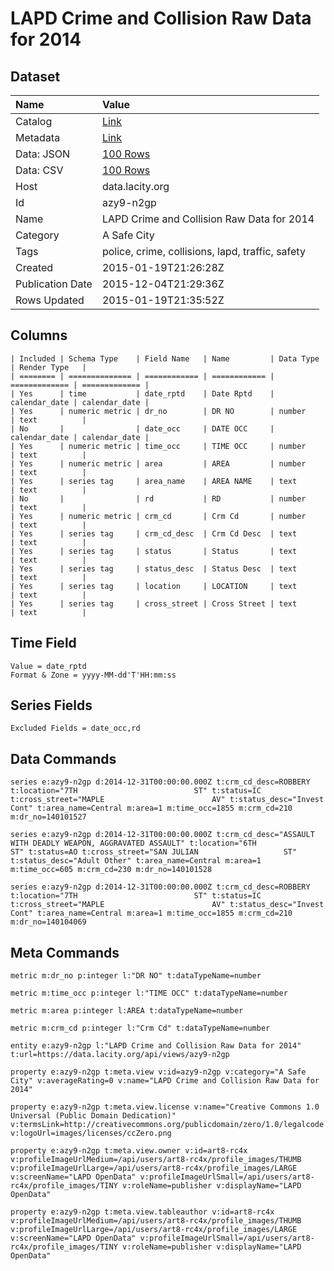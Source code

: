 # LAPD Crime and Collision Raw Data for 2014

## Dataset

| Name | Value |
| :--- | :---- |
| Catalog | [Link](https://catalog.data.gov/dataset/lapd-crime-and-collision-raw-data-for-2014) |
| Metadata | [Link](https://data.lacity.org/api/views/azy9-n2gp) |
| Data: JSON | [100 Rows](https://data.lacity.org/api/views/azy9-n2gp/rows.json?max_rows=100) |
| Data: CSV | [100 Rows](https://data.lacity.org/api/views/azy9-n2gp/rows.csv?max_rows=100) |
| Host | data.lacity.org |
| Id | azy9-n2gp |
| Name | LAPD Crime and Collision Raw Data for 2014 |
| Category | A Safe City |
| Tags | police, crime, collisions, lapd, traffic, safety |
| Created | 2015-01-19T21:26:28Z |
| Publication Date | 2015-12-04T21:29:36Z |
| Rows Updated | 2015-01-19T21:35:52Z |

## Columns

```ls
| Included | Schema Type    | Field Name   | Name         | Data Type     | Render Type   |
| ======== | ============== | ============ | ============ | ============= | ============= |
| Yes      | time           | date_rptd    | Date Rptd    | calendar_date | calendar_date |
| Yes      | numeric metric | dr_no        | DR NO        | number        | text          |
| No       |                | date_occ     | DATE OCC     | calendar_date | calendar_date |
| Yes      | numeric metric | time_occ     | TIME OCC     | number        | text          |
| Yes      | numeric metric | area         | AREA         | number        | text          |
| Yes      | series tag     | area_name    | AREA NAME    | text          | text          |
| No       |                | rd           | RD           | number        | text          |
| Yes      | numeric metric | crm_cd       | Crm Cd       | number        | text          |
| Yes      | series tag     | crm_cd_desc  | Crm Cd Desc  | text          | text          |
| Yes      | series tag     | status       | Status       | text          | text          |
| Yes      | series tag     | status_desc  | Status Desc  | text          | text          |
| Yes      | series tag     | location     | LOCATION     | text          | text          |
| Yes      | series tag     | cross_street | Cross Street | text          | text          |
```

## Time Field

```ls
Value = date_rptd
Format & Zone = yyyy-MM-dd'T'HH:mm:ss
```

## Series Fields

```ls
Excluded Fields = date_occ,rd
```

## Data Commands

```ls
series e:azy9-n2gp d:2014-12-31T00:00:00.000Z t:crm_cd_desc=ROBBERY t:location="7TH                          ST" t:status=IC t:cross_street="MAPLE                        AV" t:status_desc="Invest Cont" t:area_name=Central m:area=1 m:time_occ=1855 m:crm_cd=210 m:dr_no=140101527

series e:azy9-n2gp d:2014-12-31T00:00:00.000Z t:crm_cd_desc="ASSAULT WITH DEADLY WEAPON, AGGRAVATED ASSAULT" t:location="6TH                          ST" t:status=AO t:cross_street="SAN JULIAN                   ST" t:status_desc="Adult Other" t:area_name=Central m:area=1 m:time_occ=605 m:crm_cd=230 m:dr_no=140101528

series e:azy9-n2gp d:2014-12-31T00:00:00.000Z t:crm_cd_desc=ROBBERY t:location="7TH                          ST" t:status=IC t:cross_street="MAPLE                        AV" t:status_desc="Invest Cont" t:area_name=Central m:area=1 m:time_occ=1855 m:crm_cd=210 m:dr_no=140104069
```

## Meta Commands

```ls
metric m:dr_no p:integer l:"DR NO" t:dataTypeName=number

metric m:time_occ p:integer l:"TIME OCC" t:dataTypeName=number

metric m:area p:integer l:AREA t:dataTypeName=number

metric m:crm_cd p:integer l:"Crm Cd" t:dataTypeName=number

entity e:azy9-n2gp l:"LAPD Crime and Collision Raw Data for 2014" t:url=https://data.lacity.org/api/views/azy9-n2gp

property e:azy9-n2gp t:meta.view v:id=azy9-n2gp v:category="A Safe City" v:averageRating=0 v:name="LAPD Crime and Collision Raw Data for 2014"

property e:azy9-n2gp t:meta.view.license v:name="Creative Commons 1.0 Universal (Public Domain Dedication)" v:termsLink=http://creativecommons.org/publicdomain/zero/1.0/legalcode v:logoUrl=images/licenses/ccZero.png

property e:azy9-n2gp t:meta.view.owner v:id=art8-rc4x v:profileImageUrlMedium=/api/users/art8-rc4x/profile_images/THUMB v:profileImageUrlLarge=/api/users/art8-rc4x/profile_images/LARGE v:screenName="LAPD OpenData" v:profileImageUrlSmall=/api/users/art8-rc4x/profile_images/TINY v:roleName=publisher v:displayName="LAPD OpenData"

property e:azy9-n2gp t:meta.view.tableauthor v:id=art8-rc4x v:profileImageUrlMedium=/api/users/art8-rc4x/profile_images/THUMB v:profileImageUrlLarge=/api/users/art8-rc4x/profile_images/LARGE v:screenName="LAPD OpenData" v:profileImageUrlSmall=/api/users/art8-rc4x/profile_images/TINY v:roleName=publisher v:displayName="LAPD OpenData"
```